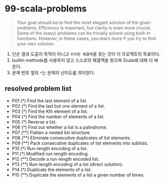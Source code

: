 # 99-scala-problems

> Your goal should be to find the most elegant solution of the given problems. Efficiency is important, but clarity is even more crucial. Some of the (easy) problems can be trivially solved using built-in functions. However, in these cases, you learn more if you try to find your own solution.

1. 단순 결과 도출이 목적이 아니고 `우아한 해결책`을 찾는 것이 이 프로젝트의 목표이다.  
2. builtin methods를 사용하지 않고 스스로의 해결책을 찾으며 Scala에 대해 더 배운다.  
3. 문제 번호 옆의 `*`는 문제의 난이도를 의미한다.  

## resolved problem list

- P01 (*) Find the last element of a list.  
- P02 (*) Find the last but one element of a list.  
- P03 (*) Find the Kth element of a list.
- P04 (*) Find the number of elements of a list.
- P05 (*) Reverse a list.
- P06 (*) Find out whether a list is a palindrome.
- P07 (**) Flatten a nested list structure.
- P08 (**) Eliminate consecutive duplicates of list elements.
- P09 (**) Pack consecutive duplicates of list elements into sublists.
- P10 (*) Run-length encoding of a list.
- P11 (*) Modified run-length encoding.
- P12 (**) Decode a run-length encoded list.
- P13 (**) Run-length encoding of a list (direct solution).
- P14 (*) Duplicate the elements of a list.
- P15 (**) Duplicate the elements of a list a given number of times.